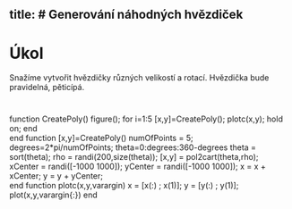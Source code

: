 ﻿
title: # Generování náhodných hvězdiček
---
# Úkol
 Snažíme vytvořit hvězdičky různých velikostí a rotací. Hvězdička bude pravidelná, pěticípá.
# 
function CreatePoly()
  figure();
    for i=1:5
        [x,y]=CreatePoly();
        plotc(x,y);
        hold on;
    end        
end
function [x,y]=CreatePoly()
    numOfPoints = 5;
    degrees=2*pi/numOfPoints;
    theta=0:degrees:360-degrees 
    theta = sort(theta);
    rho = randi(200,size(theta));
    [x,y] = pol2cart(theta,rho);    
    xCenter = randi([-1000 1000]);
    yCenter = randi([-1000 1000]);
    x = x + xCenter;
    y = y + yCenter;    
end
function plotc(x,y,varargin)
    x = [x(:) ; x(1)];
    y = [y(:) ; y(1)];
    plot(x,y,varargin{:})
end
